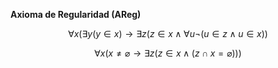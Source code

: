 **Axioma de Regularidad (AReg)**

$$\forall x(\exists y(y \in x) \longrightarrow \exists z(z \in x \wedge \forall u\neg (u \in z \wedge u \in x))$$

$$\forall x(x \neq \varnothing \longrightarrow \exists z(z \in x \wedge (z \cap x = \varnothing)))$$